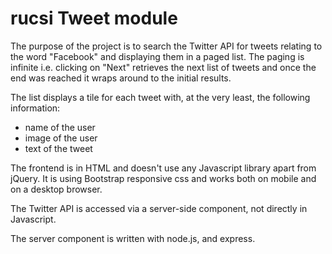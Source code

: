 rucsi Tweet module
============
The purpose of the project is to search the Twitter API for tweets relating to the word "Facebook" and displaying them in a paged list. 
The paging is infinite i.e. clicking on "Next" retrieves the next list of tweets and once the end was reached it wraps around to the initial results.

The list displays a tile for each tweet with, at the very least, the following information: 
 * name of the user
 * image of the user
 * text of the tweet

The frontend is in HTML and doesn't use any Javascript library apart from jQuery. It is using Bootstrap responsive css and works both on mobile and on a desktop browser.

The Twitter API is accessed via a server-side component, not directly in Javascript.  

The server component is written with node.js, and express.
